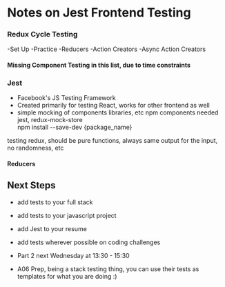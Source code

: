 # Notes on Jest Frontend Testing
### Redux Cycle Testing
-Set Up
-Practice
-Reducers
-Action Creators
-Async Action Creators

#### Missing Component Testing in this list, due to time constraints
### Jest
- Facebook's JS Testing Framework
- Created primarily for testing React, works for other frontend as well
- simple mocking of components libraries, etc
 npm components needed jest, redux-mock-store  
 npm install --save-dev {package_name}  

 testing redux, should be pure functions, always same output for the input, no randomness, etc  

#### Reducers  


## Next Steps
- add tests to your full stack
- add tests to your javascript project
- add Jest to your resume
- add tests wherever possible on coding challenges

- Part 2 next Wednesday at 13:30 - 15:30
- A06 Prep, being a stack testing thing, you can use their tests as templates for what you are doing  :)
